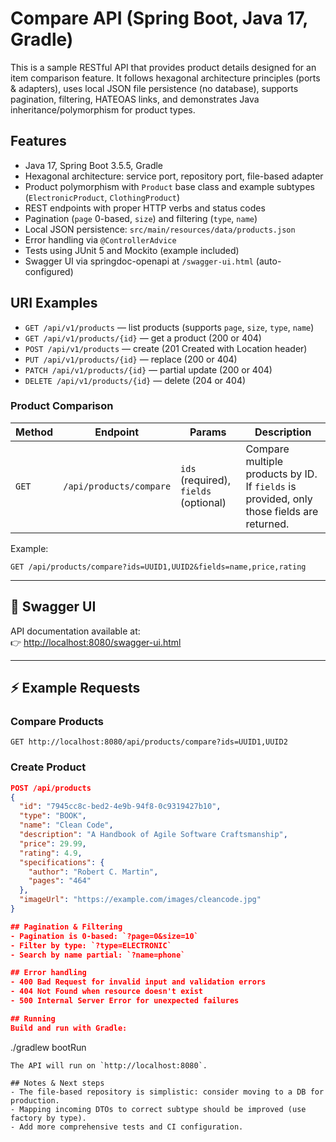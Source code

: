 # Compare API (Spring Boot, Java 17, Gradle)

This is a sample RESTful API that provides product details designed for an item comparison feature.
It follows hexagonal architecture principles (ports & adapters), uses local JSON file persistence
(no database), supports pagination, filtering, HATEOAS links, and demonstrates Java inheritance/polymorphism
for product types.

## Features
- Java 17, Spring Boot 3.5.5, Gradle
- Hexagonal architecture: service port, repository port, file-based adapter
- Product polymorphism with `Product` base class and example subtypes (`ElectronicProduct`, `ClothingProduct`)
- REST endpoints with proper HTTP verbs and status codes
- Pagination (`page` 0-based, `size`) and filtering (`type`, `name`)
- Local JSON persistence: `src/main/resources/data/products.json`
- Error handling via `@ControllerAdvice`
- Tests using JUnit 5 and Mockito (example included)
- Swagger UI via springdoc-openapi at `/swagger-ui.html` (auto-configured)

## URI Examples
- `GET /api/v1/products` — list products (supports `page`, `size`, `type`, `name`)
- `GET /api/v1/products/{id}` — get a product (200 or 404)
- `POST /api/v1/products` — create (201 Created with Location header)
- `PUT /api/v1/products/{id}` — replace (200 or 404)
- `PATCH /api/v1/products/{id}` — partial update (200 or 404)
- `DELETE /api/v1/products/{id}` — delete (204 or 404)

### Product Comparison
| Method | Endpoint | Params | Description |
|--------|-----------|--------|-------------|
| `GET`  | `/api/products/compare` | `ids` (required), `fields` (optional) | Compare multiple products by ID. If `fields` is provided, only those fields are returned. |

Example:
```
GET /api/products/compare?ids=UUID1,UUID2&fields=name,price,rating
```

---

## 📖 Swagger UI
API documentation available at:  
👉 [http://localhost:8080/swagger-ui.html](http://localhost:8080/swagger-ui.html)

---

## ⚡ Example Requests

### Compare Products
```http
GET http://localhost:8080/api/products/compare?ids=UUID1,UUID2
```

### Create Product
```json
POST /api/products
{
  "id": "7945cc8c-bed2-4e9b-94f8-0c9319427b10",
  "type": "BOOK",
  "name": "Clean Code",
  "description": "A Handbook of Agile Software Craftsmanship",
  "price": 29.99,
  "rating": 4.9,
  "specifications": {
    "author": "Robert C. Martin",
    "pages": "464"
  },
  "imageUrl": "https://example.com/images/cleancode.jpg"
}

## Pagination & Filtering
- Pagination is 0-based: `?page=0&size=10`
- Filter by type: `?type=ELECTRONIC`
- Search by name partial: `?name=phone`

## Error handling
- 400 Bad Request for invalid input and validation errors
- 404 Not Found when resource doesn't exist
- 500 Internal Server Error for unexpected failures

## Running
Build and run with Gradle:
```
./gradlew bootRun
```
The API will run on `http://localhost:8080`.

## Notes & Next steps
- The file-based repository is simplistic: consider moving to a DB for production.
- Mapping incoming DTOs to correct subtype should be improved (use factory by type).
- Add more comprehensive tests and CI configuration.
